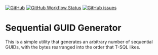 [![GitHub](https://img.shields.io/github/license/melgrubb/SequentialGuidGenerator)](https://opensource.org/licenses/MIT)
[![GitHub Workflow Status](https://img.shields.io/github/workflow/status/MelGrubb/SequentialGuidGenerator/CI)](https://github.com/MelGrubb/SequentialGuidGenerator/actions/workflows/ci.yml)
[![GitHub issues](https://img.shields.io/github/issues/melgrubb/SequentialGuidGenerator)](https://github.com/MelGrubb/SequentialGuidGenerator/issues)

# Sequential GUID Generator #

This is a simple utility that generates an arbitrary number of sequential GUIDs, with the bytes rearranged into the order that T-SQL likes.
